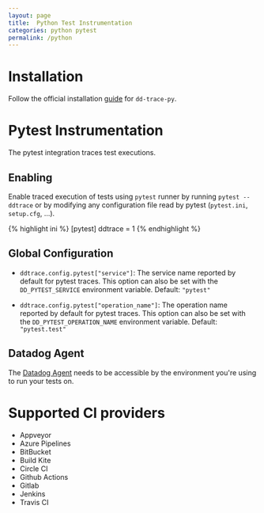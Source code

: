 ```yaml
---
layout: page
title:  Python Test Instrumentation
categories: python pytest
permalink: /python
---
```


# Installation

Follow the official installation [guide](https://docs.datadoghq.com/tracing/setup_overview/setup/python/) for `dd-trace-py`.

# Pytest Instrumentation

The pytest integration traces test executions.

## Enabling

Enable traced execution of tests using ``pytest`` runner by
running ``pytest --ddtrace`` or by modifying any configuration
file read by pytest (``pytest.ini``, ``setup.cfg``, ...).

{% highlight ini %}
[pytest]
ddtrace = 1
{% endhighlight %}

## Global Configuration

* `ddtrace.config.pytest["service"]`: The service name reported by default for pytest traces.
   This option can also be set with the ``DD_PYTEST_SERVICE`` environment
   variable. Default: ``"pytest"``

* `ddtrace.config.pytest["operation_name"]`: The operation name reported by default for pytest traces.
   This option can also be set with the ``DD_PYTEST_OPERATION_NAME`` environment
   variable. Default: ``"pytest.test"``


## Datadog Agent

The [Datadog Agent](https://docs.datadoghq.com/agent/) needs to be accessible by the environment you're using to run your tests on.


# Supported CI providers

* Appveyor
* Azure Pipelines
* BitBucket
* Build Kite
* Circle CI
* Github Actions
* Gitlab
* Jenkins
* Travis CI
